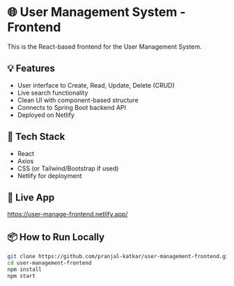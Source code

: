 # 🌐 User Management System - Frontend

This is the React-based frontend for the User Management System.

## 💡 Features

- User interface to Create, Read, Update, Delete (CRUD)
- Live search functionality
- Clean UI with component-based structure
- Connects to Spring Boot backend API
- Deployed on Netlify

## 🔧 Tech Stack

- React
- Axios
- CSS (or Tailwind/Bootstrap if used)
- Netlify for deployment

## 🔗 Live App

https://user-manage-frontend.netlify.app/

## 📦 How to Run Locally

```bash
git clone https://github.com/pranjal-katkar/user-management-frontend.git
cd user-management-frontend
npm install
npm start

